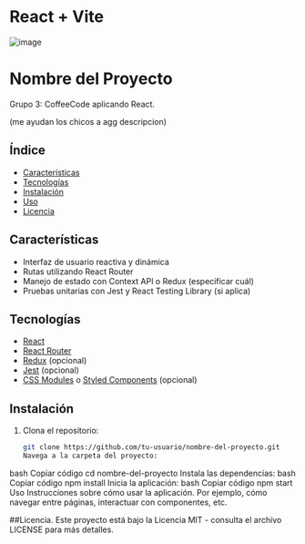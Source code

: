 # React + Vite
![image](https://github.com/user-attachments/assets/fe0a3e77-855a-4335-ae5b-d613cf253453)


# Nombre del Proyecto

Grupo 3: CoffeeCode aplicando React.

(me ayudan los chicos a agg descripcion)

## Índice

- [Características](#características)
- [Tecnologías](#tecnologías)
- [Instalación](#instalación)
- [Uso](#uso)
- [Licencia](#licencia)

## Características

- Interfaz de usuario reactiva y dinámica
- Rutas utilizando React Router
- Manejo de estado con Context API o Redux (especificar cuál)
- Pruebas unitarias con Jest y React Testing Library (si aplica)

## Tecnologías

- [React](https://reactjs.org/)
- [React Router](https://reactrouter.com/)
- [Redux](https://redux.js.org/) (opcional)
- [Jest](https://jestjs.io/) (opcional)
- [CSS Modules](https://github.com/css-modules/css-modules) o [Styled Components](https://styled-components.com/) (opcional)

## Instalación

1. Clona el repositorio:
   ```bash
   git clone https://github.com/tu-usuario/nombre-del-proyecto.git
   Navega a la carpeta del proyecto:
bash
Copiar código
cd nombre-del-proyecto
Instala las dependencias:
bash
Copiar código
npm install
Inicia la aplicación:
bash
Copiar código
npm start
Uso
Instrucciones sobre cómo usar la aplicación. Por ejemplo, cómo navegar entre páginas, interactuar con componentes, etc.

##Licencia.
Este proyecto está bajo la Licencia MIT - consulta el archivo LICENSE para más detalles.


